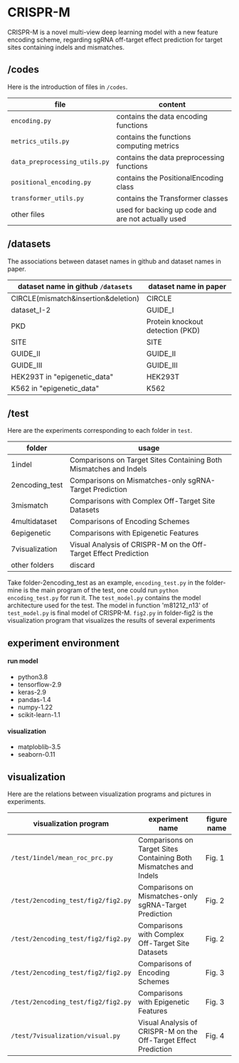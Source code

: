 # CRISPR-M
CRISPR-M is a novel multi-view deep learning model with a new feature encoding scheme, regarding sgRNA off-target effect prediction for target sites containing indels and mismatches.

## /codes
Here is the introduction of files in ```/codes```.

|file|content|
|----|----|
|```encoding.py```|contains the data encoding functions|
|```metrics_utils.py```|contains the functions computing metrics|
|```data_preprocessing_utils.py```|contains the data preprocessing functions|
|```positional_encoding.py```|contains the PositionalEncoding class|
|```transformer_utils.py```|contains the Transformer classes|
|other files|used for backing up code and are not actually used|

## /datasets
The associations between dataset names in github and dataset names in paper.  

|dataset name in github ```/datasets```|dataset name in paper|
| ---- | ---- |
| CIRCLE(mismatch&insertion&deletion) | CIRCLE |
| dataset_I-2 | GUIDE_I |
| PKD | Protein knockout detection (PKD) |
| SITE | SITE |
| GUIDE_II | GUIDE_II |
| GUIDE_III | GUIDE_III |
| HEK293T in "epigenetic_data" | HEK293T |
| K562 in "epigenetic_data" | K562 |

## /test
Here are the experiments corresponding to each folder in ```test```.

|folder|usage|
|----|----|
| 1indel | Comparisons on Target Sites Containing Both Mismatches and Indels |
| 2encoding_test | Comparisons on Mismatches-only sgRNA-Target Prediction |
| 3mismatch | Comparisons with Complex Off-Target Site Datasets |
| 4multidataset | Comparisons of Encoding Schemes |
| 6epigenetic | Comparisons with Epigenetic Features |
| 7visualization | Visual Analysis of CRISPR-M on the Off-Target Effect Prediction |
| other folders | discard |

Take folder-2encoding_test as an example, ```encoding_test.py``` in the folder-mine is the main program of the test, one could run ```python encoding_test.py``` for run it. The ```test_model.py``` contains the model architecture used for the test. The model in function 'm81212_n13' of ```test_model.py``` is final model of CRISPR-M. ```fig2.py``` in folder-fig2 is the visualization program that visualizes the results of several experiments

## experiment environment
#### run model
- python3.8
- tensorflow-2.9
- keras-2.9
- pandas-1.4
- numpy-1.22
- scikit-learn-1.1
#### visualization
- matploblib-3.5
- seaborn-0.11

## visualization
Here are the relations between visualization programs and pictures in experiments.

| visualization program | experiment name | figure name |
|----|----|----|
| ```/test/1indel/mean_roc_prc.py``` | Comparisons on Target Sites Containing Both Mismatches and Indels | Fig. 1 |
| ```/test/2encoding_test/fig2/fig2.py``` | Comparisons on Mismatches-only sgRNA-Target Prediction | Fig. 2 |
| ```/test/2encoding_test/fig2/fig2.py``` | Comparisons with Complex Off-Target Site Datasets | Fig. 2 |
| ```/test/2encoding_test/fig2/fig2.py``` | Comparisons of Encoding Schemes | Fig. 3 |
| ```/test/2encoding_test/fig2/fig2.py``` | Comparisons with Epigenetic Features | Fig. 3 |
| ```/test/7visualization/visual.py``` | Visual Analysis of CRISPR-M on the Off-Target Effect Prediction | Fig. 4 |